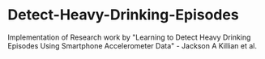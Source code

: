 # Detect-Heavy-Drinking-Episodes
Implementation of Research work by "Learning to Detect Heavy Drinking Episodes Using Smartphone Accelerometer Data" - Jackson A Killian et al.
